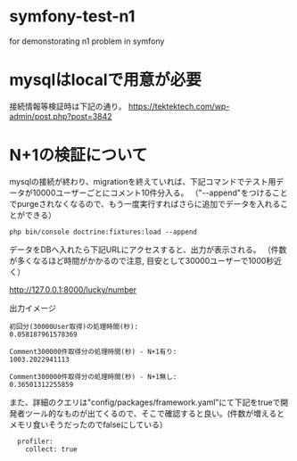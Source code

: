 # symfony-test-n1
for demonstorating n1 problem in symfony


# mysqlはlocalで用意が必要
接続情報等検証時は下記の通り。
https://tektektech.com/wp-admin/post.php?post=3842

# N+1の検証について

mysqlの接続が終わり、migrationを終えていれば、下記コマンドでテスト用データが10000ユーザーごとにコメント10件分入る。
（"--append"をつけることでpurgeされなくなるので、もう一度実行すればさらに追加でデータを入れることができる）
```
php bin/console doctrine:fixtures:load --append
```

データをDBへ入れたら下記URLにアクセスすると、出力が表示される。
（件数が多くなるほど時間がかかるので注意, 目安として30000ユーザーで1000秒近く）

http://127.0.0.1:8000/lucky/number

出力イメージ
```
初回分(30000User取得)の処理時間(秒):
0.058187961578369

Comment300000件取得分の処理時間(秒) - N+1有り:
1003.2022941113

Comment300000件取得分の処理時間(秒) - N+1無し:
0.36501312255859
```

また、詳細のクエリは"config/packages/framework.yaml"にて下記をtrueで開発者ツール的なものが出てくるので、そこで確認すると良い。(件数が増えるとメモリ食いそうだったのでfalseにしている）
```
  profiler:
    collect: true
```
